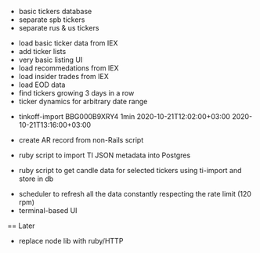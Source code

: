 + basic tickers database
+ separate spb tickers
+ separate rus & us tickers
- load basic ticker data from IEX
- add ticker lists
- very basic listing UI
- load recommedations from IEX
- load insider trades from IEX
- load EOD data
- find tickers growing 3 days in a row
- ticker dynamics for arbitrary date range


+ tinkoff-import BBG000B9XRY4 1min 2020-10-21T12:02:00+03:00 2020-10-21T13:16:00+03:00
+ create AR record from non-Rails script
+ ruby script to import TI JSON metadata into Postgres

+ ruby script to get candle data for selected tickers using ti-import and store in db
- scheduler to refresh all the data constantly respecting the rate limit (120 rpm)
- terminal-based UI


== Later
- replace node lib with ruby/HTTP
